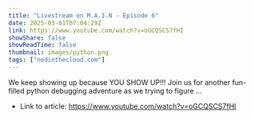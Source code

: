 ```yaml
---
title: "Livestream on M.A.I.N - Episode 6"
date: 2025-03-01T07:04:29Z
link: https://www.youtube.com/watch?v=oGCQSCS7fHI
showShare: false
showReadTime: false
thumbnail: images/python.png
tags: ["nedinthecloud.com"]
---
```

We keep showing up because YOU SHOW UP!!! Join us for another fun-filled python debugging adventure as we trying to figure ...

- Link to article: https://www.youtube.com/watch?v=oGCQSCS7fHI